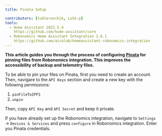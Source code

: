 ```yaml
---
title: Pinata Setup

contributors: [tubleronchik, LoSk-p]
tools:   
  - Home Assistant 2023.5.4
    https://github.com/home-assistant/core
  - Robonomics Home Assistant Integration 1.6.1
    https://github.com/airalab/homeassistant-robonomics-integration
---
```


**This article guides you through the process of configuring [Pinata](https://www.pinata.cloud/) for pinning files from Robonomics integration. This improves the accessibility of backup and telemetry files.**

To be able to pin your files on Pinata, first you need to create an account. Then, navigare to the `API Keys` section and create a new key with the following permissions:

1. `pinFileToIPFS`
2. `unpin`

<robo-wiki-picture src="home-assistant/pinata-permissions.jpg"/>

Then, copy `API Key` and `API Secret` and keep it private.

<robo-wiki-picture src="home-assistant/pinata-key.jpg"/>

If you have already set up the Robonomics integration, navigate to `Settings` -> `Devices & Services` and press `configure` in Robonomics integration. Enter you Pinata credentials. 

<robo-wiki-picture src="home-assistant/robonomics-reconfigure-pinata.jpg"/>
